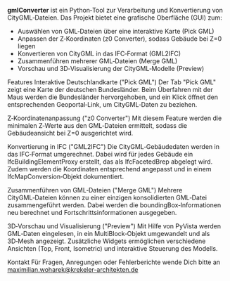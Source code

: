 **gmlConverter** ist ein Python‑Tool zur Verarbeitung und Konvertierung von CityGML‑Dateien. Das Projekt bietet eine grafische Oberfläche (GUI) zum:

- Auswählen von GML‑Dateien über eine interaktive Karte (Pick GML)
- Anpassen der Z‑Koordinaten (z0 Converter), sodass Gebäude bei Z=0 liegen
- Konvertieren von CityGML in das IFC‑Format (GML2IFC)
- Zusammenführen mehrerer GML‑Dateien (Merge GML)
- Vorschau und 3D‑Visualisierung der CityGML‑Modelle (Preview)

Features
Interaktive Deutschlandkarte ("Pick GML")
Der Tab "Pick GML" zeigt eine Karte der deutschen Bundesländer. Beim Überfahren mit der Maus werden die Bundesländer hervorgehoben, und ein Klick öffnet den entsprechenden Geoportal‑Link, um CityGML‑Daten zu beziehen.

Z‑Koordinatenanpassung ("z0 Converter")
Mit diesem Feature werden die minimalen Z‑Werte aus den GML‑Dateien ermittelt, sodass die Gebäudeansicht bei Z=0 ausgerichtet wird.

Konvertierung in IFC ("GML2IFC")
Die CityGML‑Gebäudedaten werden in das IFC‑Format umgerechnet. Dabei wird für jedes Gebäude ein IfcBuildingElementProxy erstellt, das als IfcFacetedBrep abgelegt wird. Zudem werden die Koordinaten entsprechend angepasst und in einem IfcMapConversion‑Objekt dokumentiert.

Zusammenführen von GML‑Dateien ("Merge GML")
Mehrere CityGML‑Dateien können zu einer einzigen konsolidierten GML‑Datei zusammengeführt werden. Dabei werden die boundingBox‑Informationen neu berechnet und Fortschrittsinformationen ausgegeben.

3D‑Vorschau und Visualisierung ("Preview")
Mit Hilfe von PyVista werden GML‑Daten eingelesen, in ein MultiBlock‑Objekt umgewandelt und als 3D‑Mesh angezeigt. Zusätzliche Widgets ermöglichen verschiedene Ansichten (Top, Front, Isometric) und interaktive Steuerung des Modells.

Kontakt
Für Fragen, Anregungen oder Fehlerberichte wende Dich bitte an maximilian.woharek@krekeler-architekten.de
